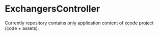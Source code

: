 # ExchangersController

Currently repository contains only application content of xcode project (code + assets).

